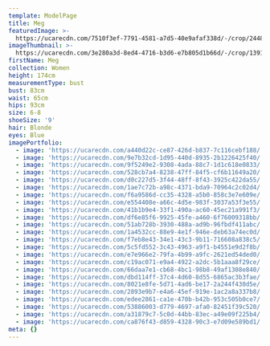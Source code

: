 ```yaml
---
template: ModelPage
title: Meg
featuredImage: >-
  https://ucarecdn.com/7510f3ef-7791-4581-a7d5-40e9afaf338d/-/crop/2448x1451/0,31/-/preview/
imageThumbnail: >-
  https://ucarecdn.com/3e280a3d-8ed4-4716-b3d6-e7b805d1b66d/-/crop/1391x2174/0,0/-/preview/
firstName: Meg
collection: Women
height: 174cm
measurementType: bust
bust: 83cm
waist: 65cm
hips: 93cm
size: 6-8
shoeSize: '9'
hair: Blonde
eyes: Blue
imagePortfolio:
  - image: 'https://ucarecdn.com/a440d22c-ce87-426d-b837-7c116cebf188/'
  - image: 'https://ucarecdn.com/9e7b32cd-1d95-440d-8935-2b1226425f40/'
  - image: 'https://ucarecdn.com/9f5249e2-9308-4ada-88c7-1d1c618e0833/'
  - image: 'https://ucarecdn.com/528cb7a4-8238-47ff-84f5-cf6b11649a20/'
  - image: 'https://ucarecdn.com/d0c227d5-3f44-48ff-8f43-3925c422da55/'
  - image: 'https://ucarecdn.com/1ae7c72b-a98c-4371-bda9-70964c2c02d4/'
  - image: 'https://ucarecdn.com/f6a9586d-cc35-4328-a5b0-858c3e7e609e/'
  - image: 'https://ucarecdn.com/e554408e-a66c-4d5e-983f-3037a53f3e55/'
  - image: 'https://ucarecdn.com/41b1b9e4-33f1-490a-ac60-45ec21a991f3/'
  - image: 'https://ucarecdn.com/df6e85f6-9925-45fe-a460-6f76009318bb/'
  - image: 'https://ucarecdn.com/51ab728b-3930-488a-ad9b-96fbdf411abc/'
  - image: 'https://ucarecdn.com/1a4532cc-88e9-4e1f-946e-deb63a74ec0d/'
  - image: 'https://ucarecdn.com/f7eb8e43-34e1-43c3-9b11-716608a838c5/'
  - image: 'https://ucarecdn.com/5c5fd552-3c43-4963-a9f1-b4551e9d2f8b/'
  - image: 'https://ucarecdn.com/e7e966e2-79fa-4b99-a9fc-2621ed54ded0/'
  - image: 'https://ucarecdn.com/c19ac071-e9a4-4922-a2dc-5b1aaa8f29ce/'
  - image: 'https://ucarecdn.com/66daa7e1-cb68-4bc1-98b8-49af1308e840/'
  - image: 'https://ucarecdn.com/dbd114ff-37c4-4d60-8d55-6865ac3b3fae/'
  - image: 'https://ucarecdn.com/8021e8fe-5d71-4ad6-be17-2a244f430d5e/'
  - image: 'https://ucarecdn.com/2893e9b7-e4a6-45ef-919e-1ac2a8a337b8/'
  - image: 'https://ucarecdn.com/edee2861-ca1e-470b-b42b-953c505b0ce7/'
  - image: 'https://ucarecdn.com/53886003-d779-4697-afa0-82451f39c520/'
  - image: 'https://ucarecdn.com/a31879c7-5c0d-44bb-83ec-a49e09f225b4/'
  - image: 'https://ucarecdn.com/ca876f43-d859-4328-90c3-e7d09e589bd1/'
meta: {}
---
```


